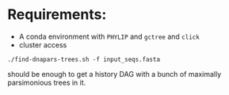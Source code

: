 # Requirements:

* A conda environment with `PHYLIP` and `gctree` and `click`
* cluster access

```
./find-dnapars-trees.sh -f input_seqs.fasta
```

should be enough to get a history DAG with a bunch of maximally parsimonious trees in it.
